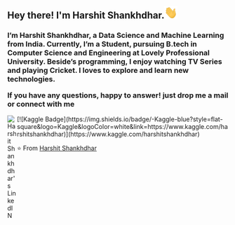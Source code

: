 ## Hey there! I'm Harshit Shankhdhar.<img src="https://github.com/Harshit0512/Harshit0512/blob/main/images%20or%20gif/Hi.gif" width="30px">

<h3>I’m Harshit Shankhdhar, a Data Science and Machine Learning from India. Currently, I’m a Student, pursuing B.tech in Computer Science and Engineering at Lovely Professional University. Beside’s programming, I enjoy watching TV Series and playing Cricket. I loves to explore and learn new technologies.

If you have any questions, happy to answer! just drop me a mail or connect with me </h3>

<a href="https://www.linkedin.com/in/harshit-shankhdhar-36a144168/">
  <img align="left" alt="Harshit Shankhdhar's LinkedIN" width="22px" src="https://raw.githubusercontent.com/peterthehan/peterthehan/master/assets/linkedin.svg" />
</a>
[![Kaggle Badge](https://img.shields.io/badge/-Kaggle-blue?style=flat-square&logo=Kaggle&logoColor=white&link=https://www.kaggle.com/harshitshankhdhar)](https://www.kaggle.com/harshitshankhdhar)

⭐️ From [Harshit Shankhdhar](https://github.com/Harshit0512)
